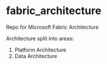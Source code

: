 # fabric_architecture
Repo for Microsoft Fabric Architecture

Architecture split into areas:
1. Platform Architecture
2. Data Architecture
